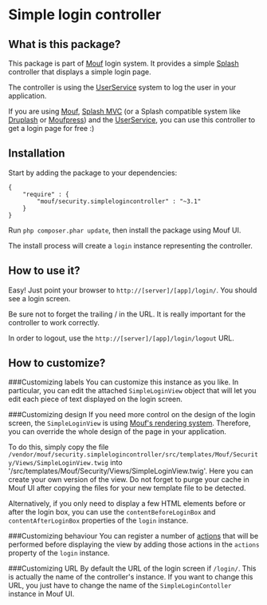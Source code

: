 Simple login controller
=======================

What is this package?
---------------------
This package is part of [Mouf](http://mouf-php.com) login system.
It provides a simple [Splash](http://mouf-php.com/packages/mouf/mvc.splash/index.md) controller that displays
a simple login page.

The controller is using the [UserService](http://mouf-php.com/packages/mouf/security.userservice/README.md) system
to log the user in your application.

If you are using [Mouf](http://mouf-php.com), [Splash MVC](http://mouf-php.com/packages/mouf/mvc.splash/index.md)
(or a Splash compatible system like [Druplash](http://mouf-php.com/packages/mouf/integration.drupal.druplash/README.md)
 or [Moufpress](http://mouf-php.com/packages/mouf/integration.wordpress.moufpress/README.md)) 
and the [UserService](http://mouf-php.com/packages/mouf/security.userservice/README.md), you can use this controller to get a login page for free :)

Installation
------------
Start by adding the package to your dependencies:

```
{
	"require" : {
		"mouf/security.simplelogincontroller" : "~3.1"
	}
}
```

Run `php composer.phar update`, then install the package using Mouf UI.

The install process will create a `login` instance representing the controller.

How to use it?
--------------
Easy! Just point your browser to `http://[server]/[app]/login/`.
You should see a login screen.

<div class="alert">Be sure not to forget the trailing / in the URL. It is really important for the
controller to work correctly.</div>

In order to logout, use the `http://[server]/[app]/login/logout` URL.

How to customize?
-----------------
###Customizing labels
You can customize this instance as you like. In particular, you can edit the attached `SimpleLoginView` object
that will let you edit each piece of text displayed on the login screen.

###Customizing design
If you need more control on the design of the login screen, the `SimpleLoginView` is using 
[Mouf's rendering system](http://mouf-php.com/packages/mouf/html.renderer/README.md).
Therefore, you can override the whole design of the page in your application.

To do this, simply copy the file `/vendor/mouf/security.simplelogincontroller/src/templates/Mouf/Security/Views/SimpleLoginView.twig`
into '/src/templates/Mouf/Security/Views/SimpleLoginView.twig'. Here you can create your own version of the view.
Do not forget to purge your cache in Mouf UI after copying the files for your new template file to be detected.

Alternatively, if you only need to display a few HTML elements before or after the login box, you can use the
`contentBeforeLoginBox` and `contentAfterLoginBox` properties of the `login` instance. 

###Customizing behaviour
You can register a number of [actions](http://mouf-php.com/packages/mouf/utils.action.action-interface/README.md)
that will be performed before displaying the view by adding those actions in the `actions` property
of the `login` instance. 

###Customizing URL
By default the URL of the login screen if `/login/`.
This is actually the name of the controller's instance. If you want to change this URL, you just have to change the
name of the `SimpleLoginContoller` instance in Mouf UI.
